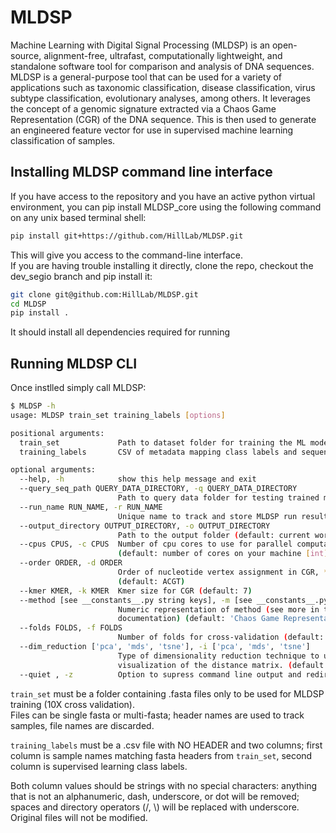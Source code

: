 # MLDSP

Machine Learning with Digital Signal Processing (MLDSP) is an open-source, alignment-free, ultrafast, computationally
lightweight, and standalone software tool for comparison and analysis of DNA sequences. MLDSP is a general-purpose tool
that can be used for a variety of applications such as taxonomic classification, disease classification, virus subtype
classification, evolutionary analyses, among others. It leverages the concept of a genomic signature extracted via a
Chaos Game Representation (CGR) of the DNA sequence. This is then used to generate an engineered feature vector for use
in supervised machine learning classification of samples.

## Installing MLDSP command line interface

If you have access to the repository and you have an active python virtual environment, you can pip install MLDSP_core
using the following command on any unix based terminal shell:

```bash
pip install git+https://github.com/HillLab/MLDSP.git
```
This will give you access to the command-line interface.  
If you are having trouble installing it directly, clone the repo, checkout the dev_segio branch and pip install it:

```bash
git clone git@github.com:HillLab/MLDSP.git
cd MLDSP
pip install .
```

It should install all dependencies required for running

## Running MLDSP CLI

Once instlled simply call MLDSP:

```bash
$ MLDSP -h
usage: MLDSP train_set training_labels [options]

positional arguments:
  train_set             Path to dataset folder for training the ML models
  training_labels       CSV of metadata mapping class labels and sequence (fasta header) names

optional arguments:
  --help, -h            show this help message and exit
  --query_seq_path QUERY_DATA_DIRECTORY, -q QUERY_DATA_DIRECTORY
                        Path to query data folder for testing trained model prediction
  --run_name RUN_NAME, -r RUN_NAME
                        Unique name to track and store MLDSP run results (default: Bacteria)
  --output_directory OUTPUT_DIRECTORY, -o OUTPUT_DIRECTORY
                        Path to the output folder (default: current working directory)
  --cpus CPUS, -c CPUS  Number of cpu cores to use for parallel computation
                        (default: number of cores on your machine [int])
  --order ORDER, -d ORDER
                        Order of nucleotide vertex assignment in CGR, **DO NOT CHANGE** 
                        (default: ACGT)
  --kmer KMER, -k KMER  Kmer size for CGR (default: 7)
  --method [see __constants__.py string keys], -m [see __constants__.py string keys]
                        Numeric representation of method (see more in the
                        documentation) (default: 'Chaos Game Representation (CGR)')
  --folds FOLDS, -f FOLDS
                        Number of folds for cross-validation (default: 10)
  --dim_reduction ['pca', 'mds', 'tsne'], -i ['pca', 'mds', 'tsne']
                        Type of dimensionality reduction technique to use in the 
                        visualization of the distance matrix. (default: mds)
  --quiet , -z          Option to supress command line output and redirect to prints.txt

```
`train_set` must be a folder containing .fasta files only to be used for MLDSP training (10X cross validation).  
Files can be single fasta or multi-fasta; header names are used to track samples, file names are discarded.  

`training_labels` must be a .csv file with NO HEADER and two columns; first column is sample names matching fasta headers from `train_set`, second column is supervised learning class labels.  

Both column values should be strings with no special characters: anything that is not an alphanumeric, dash, underscore, or dot will be removed; spaces and directory operators (/, \\) will be replaced with underscore. Original files will not be modified.